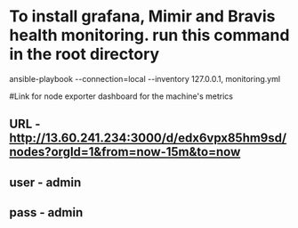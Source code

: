 # To install grafana, Mimir and Bravis health monitoring. run this command in the root directory
ansible-playbook --connection=local --inventory 127.0.0.1, monitoring.yml

#Link for  node exporter dashboard for the machine's metrics 
## URL - http://13.60.241.234:3000/d/edx6vpx85hm9sd/nodes?orgId=1&from=now-15m&to=now
## user - admin
## pass - admin
